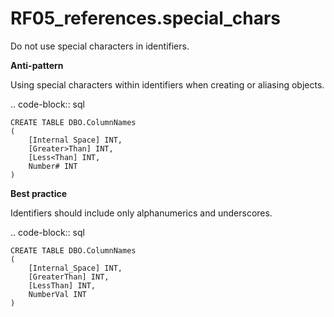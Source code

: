 # RF05_references.special_chars

Do not use special characters in identifiers.

**Anti-pattern**

Using special characters within identifiers when creating or aliasing objects.

.. code-block:: sql

    CREATE TABLE DBO.ColumnNames
    (
        [Internal Space] INT,
        [Greater>Than] INT,
        [Less<Than] INT,
        Number# INT
    )

**Best practice**

Identifiers should include only alphanumerics and underscores.

.. code-block:: sql

    CREATE TABLE DBO.ColumnNames
    (
        [Internal_Space] INT,
        [GreaterThan] INT,
        [LessThan] INT,
        NumberVal INT
    )
